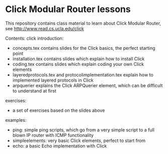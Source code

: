 Click Modular Router lessons
============================

This repository contains class material to learn about Click Modular Router, see http://www.read.cs.ucla.edu/click

Contents:
click introduction:
- concepts.tex contains slides for the Click basics, the perfect starting point
- installation.tex contains slides which explain how to install Click
- coding.tex contains slides which explain coding your own Click elements
- layeredprotocols.tex and protocolimplementation.tex explain how to implemented layered protocols in Click
- arpquerier explains the Click ARPQuerier element, which can be difficult to understand at first

exercises:
- a set of exercises based on the slides above

examples:
- ping: simple ping scripts, which go from a very simple script to a full blown IP router with ICMP functionality
- simpleelements: very basic Click elements, perfect to start from
- echo: a basic Echo implementation with Click

